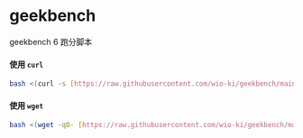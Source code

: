 # geekbench
geekbench 6 跑分脚本

#### 使用 `curl`

```bash
bash <(curl -s [https://raw.githubusercontent.com/wio-ki/geekbench/main/run-geekbench.sh](https://raw.githubusercontent.com/wio-ki/geekbench/main/run-geekbench.sh))
```

#### 使用 `wget`

```bash
bash <(wget -qO- [https://raw.githubusercontent.com/wio-ki/geekbench/main/run-geekbench.sh](https://raw.githubusercontent.com/wio-ki/geekbench/main/run-geekbench.sh))
```
